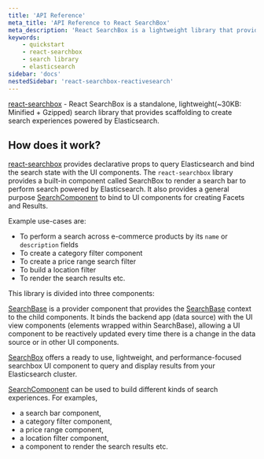 ```yaml
---
title: 'API Reference'
meta_title: 'API Reference to React SearchBox'
meta_description: 'React SearchBox is a lightweight library that provides scaffolding to create search experiences powered by Elasticsearch.'
keywords:
    - quickstart
    - react-searchbox
    - search library
    - elasticsearch
sidebar: 'docs'
nestedSidebar: 'react-searchbox-reactivesearch'
---
```

 
[react-searchbox](https://github.com/appbaseio/react-searchbox) - React SearchBox is a standalone, lightweight(~30KB: Minified + Gzipped) search library that provides scaffolding to create search experiences powered by Elasticsearch.

## How does it work?

[react-searchbox](https://github.com/appbaseio/searchbox/tree/master/packages/react-searchbox) provides declarative props to query Elasticsearch and bind the search state with the UI components. The `react-searchbox` library provides a built-in component called SearchBox to render a search bar to perform search powered by Elasticsearch. It also provides a general purpose [SearchComponent](/docs/reactivesearch/react-searchbox/searchcomponent/) to bind to UI components for creating Facets and Results.


Example use-cases are:

-   To perform a search across e-commerce products by its `name` or `description` fields
-   To create a category filter component
-   To create a price range search filter
-   To build a location filter
-   To render the search results etc.

This library is divided into three components:

[SearchBase](docs/reactivesearch/react-searchbox/searchbase/) is a provider component that provides the [SearchBase](docs/reactivesearch/searchbase/overview/QuickStart/) context to the child components. It binds the backend app (data source) with the UI view components (elements wrapped within SearchBase), allowing a UI component to be reactively updated every time there is a change in the data source or in other UI components.

[SearchBox](docs/reactivesearch/react-searchbox/searchbox/) offers a ready to use, lightweight, and performance-focused searchbox UI component to query and display results from your Elasticsearch cluster.

[SearchComponent](docs/reactivesearch/react-searchbox/searchcomponent/) can be used to build different kinds of search experiences. For examples,

-   a search bar component,
-   a category filter component,
-   a price range component,
-   a location filter component,
-   a component to render the search results etc.
